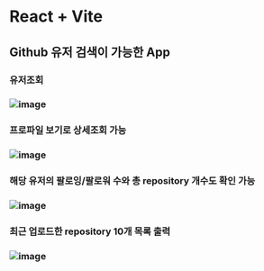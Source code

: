 # React + Vite

## Github 유저 검색이 가능한 App
### 유저조회
### ![image](https://github.com/joeuni-ex/React_Github-Finder/assets/141595215/d743f0da-c3f9-45af-9bca-d31b372a2329)

### 프로파일 보기로 상세조회 가능 
### ![image](https://github.com/joeuni-ex/React_Github-Finder/assets/141595215/1c42445b-81ca-4608-82b9-aef07512cfc8)

### 해당 유저의 팔로잉/팔로워 수와 총 repository 개수도 확인 가능
### ![image](https://github.com/joeuni-ex/React_Github-Finder/assets/141595215/a0b7a739-7be0-4378-9552-4d590a5fc2f0)

### 최근 업로드한 repository 10개 목록 출력
### ![image](https://github.com/joeuni-ex/React_Github-Finder/assets/141595215/05607113-09cd-4bee-b737-639d86021c5c)
